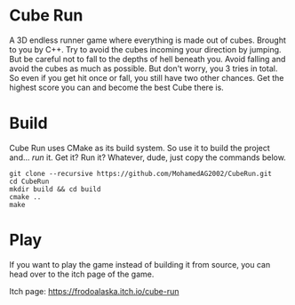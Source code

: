 # Cube Run 
A 3D endless runner game where everything is made out of cubes. Brought to you by C++.
Try to avoid the cubes incoming your direction by jumping. But be careful not to fall to the depths of hell beneath you. Avoid falling and avoid the cubes as much as possible. But don't worry, you 3 tries in total. So even if you get hit once or fall, you still have two other chances. Get the highest score you can and become the best Cube there is.

# Build 
Cube Run uses CMake as its build system. So use it to build the project and... *run* it. Get it? Run it? Whatever, dude, just copy the commands below. 

```
git clone --recursive https://github.com/MohamedAG2002/CubeRun.git 
cd CubeRun
mkdir build && cd build 
cmake .. 
make
```

# Play 
If you want to play the game instead of building it from source, you can head over to the itch page of the game. 

Itch page: https://frodoalaska.itch.io/cube-run
